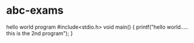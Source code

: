 # abc-exams
hello world program
#include<stdio.h>
void main()
{
printf("hello world..... this is the 2nd program");
}
